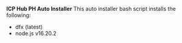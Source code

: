 **ICP Hub PH Auto Installer**
This auto installer bash script installs the following:
 - dfx (latest)
 - node.js v16.20.2
